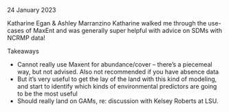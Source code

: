 24 January 2023

Katharine Egan & Ashley Marranzino
Katharine walked me through the use-cases of MaxEnt and was generally super helpful with advice on SDMs with NCRMP data!


Takeaways
-	Cannot really use Maxent for abundance/cover – there’s a piecemeal way, but not advised. Also not recommended if you have absence data
-	But it’s very useful to get the lay of the land with this kind of modeling, and start to identify which kinds of environmental predictors are going to be the most useful
-	Should really land on GAMs, re: discussion with Kelsey Roberts at LSU.